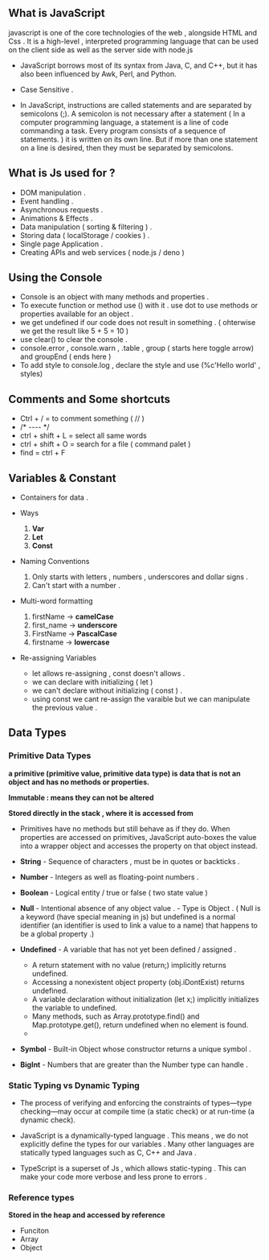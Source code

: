 ## What is JavaScript

javascript is one of the core technologies of the web , alongside HTML and Css .
It is a high-level , interpreted programming language that can be used on the client side as well as the server side with node.js

- JavaScript borrows most of its syntax from Java, C, and C++, but it has also been influenced by Awk, Perl, and Python.

- Case Sensitive .
- In JavaScript, instructions are called statements and are separated by semicolons (;). A semicolon is not necessary after a statement ( In a computer programming language, a statement is a line of code commanding a task. Every program consists of a sequence of statements. ) it is written on its own line. But if more than one statement on a line is desired, then they must be separated by semicolons.

## What is Js used for ?

- DOM manipulation .
- Event handling .
- Asynchronous requests .
- Animations & Effects .
- Data manipulation ( sorting & filtering ) .
- Storing data ( localStorage / cookies ) .
- Single page Application .
- Creating APIs and web services ( node.js / deno )

## Using the Console

- Console is an object with many methods and properties .
- To execute function or method use () with it . use dot to use methods or properties available for an object .
- we get undefined if our code does not result in something . ( ohterwise we get the result like 5 + 5 = 10 )
- use clear() to clear the console .
- console.error , console.warn , .table , group ( starts here toggle arrow) and groupEnd ( ends here )
- To add style to console.log , declare the style and use (%c'Hello world' , styles)

## Comments and Some shortcuts 

- Ctrl + / = to comment something ( // )
- /*   ----   */
- ctrl + shift + L = select all same words 
- ctrl + shift + O = search for a file ( command palet )
- find = ctrl + F


## Variables & Constant

- Containers for data .
- Ways
    1. **Var**
    2. **Let** 
    3. **Const**

- Naming Conventions 
    1. Only starts with letters , numbers , underscores and dollar signs .
    2. Can't start with a number .

- Multi-word formatting 
    1. firstName -> **camelCase**
    2. first_name -> **underscore**
    3. FirstName -> **PascalCase**
    4. firstname -> **lowercase**

- Re-assigning Variables 
    - let allows re-assigning , const doesn't allows .
    - we can declare with initializing ( let )
    - we can't declare without initializing ( const ) .
    - using const we cant re-assign the varaible but we can manipulate the previous value .


## Data Types 

### Primitive Data Types

**a primitive (primitive value, primitive data type) is data that is not an object and has no methods or properties.**

**Immutable : means they can not be altered**

**Stored directly in the stack , where it is accessed from**

- Primitives have no methods but still behave as if they do. When properties are accessed on primitives, JavaScript auto-boxes the value into a wrapper object and accesses the property on that object instead. 

 - **String** - Sequence of characters , must be in quotes or backticks .
 - **Number** - Integers as well as floating-point numbers .
 - **Boolean** - Logical entity / true or false ( two state value )
 - **Null** - Intentional absence of any object value . - Type is Object . ( Null is a keyword (have special meaning in js) but undefined is a normal identifier (an identifier is used to link a value to a name) that happens to be a global property .)
 - **Undefined** - A variable that has not yet been defined / assigned .
   - A return statement with no value (return;) implicitly returns undefined.
   - Accessing a nonexistent object property (obj.iDontExist) returns undefined.
   - A variable declaration without initialization (let x;) implicitly initializes the variable to undefined.
   - Many methods, such as Array.prototype.find() and Map.prototype.get(), return undefined when no element is found.
   - 
 - **Symbol** - Built-in Object whose constructor returns a unique symbol .
 - **BigInt** - Numbers that are greater than the Number type can handle . 

### Static Typing vs Dynamic Typing

 - The process of verifying and enforcing the constraints of types—type checking—may occur at compile time (a static check) or at run-time (a dynamic check).

 - JavaScript is a dynamically-typed language . This means , we do not explicitly define the types for our variables . Many other languages are statically typed languages such as C, C++ and Java .
  
 - TypeScript is a superset of Js , which allows static-typing . This can make your code more verbose and less prone to errors . 

### Reference types

**Stored in the heap and accessed by reference**
- Funciton 
- Array 
- Object